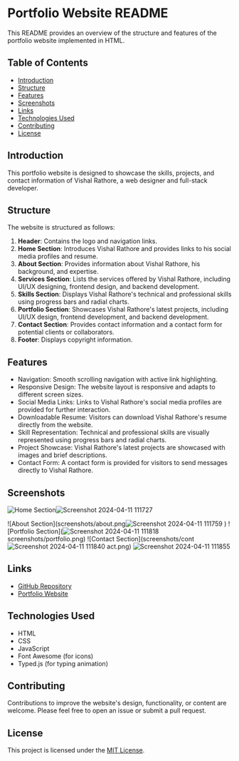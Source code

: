 # Portfolio Website README

This README provides an overview of the structure and features of the portfolio website implemented in HTML.

## Table of Contents

- [Introduction](#introduction)
- [Structure](#structure)
- [Features](#features)
- [Screenshots](#screenshots)
- [Links](#links)
- [Technologies Used](#technologies-used)
- [Contributing](#contributing)
- [License](#license)

## Introduction

This portfolio website is designed to showcase the skills, projects, and contact information of Vishal Rathore, a web designer and full-stack developer.

## Structure

The website is structured as follows:

1. **Header**: Contains the logo and navigation links.
2. **Home Section**: Introduces Vishal Rathore and provides links to his social media profiles and resume.
3. **About Section**: Provides information about Vishal Rathore, his background, and expertise.
4. **Services Section**: Lists the services offered by Vishal Rathore, including UI/UX designing, frontend design, and backend development.
5. **Skills Section**: Displays Vishal Rathore's technical and professional skills using progress bars and radial charts.
6. **Portfolio Section**: Showcases Vishal Rathore's latest projects, including UI/UX design, frontend development, and backend development.
7. **Contact Section**: Provides contact information and a contact form for potential clients or collaborators.
8. **Footer**: Displays copyright information.

## Features

- Navigation: Smooth scrolling navigation with active link highlighting.
- Responsive Design: The website layout is responsive and adapts to different screen sizes.
- Social Media Links: Links to Vishal Rathore's social media profiles are provided for further interaction.
- Downloadable Resume: Visitors can download Vishal Rathore's resume directly from the website.
- Skill Representation: Technical and professional skills are visually represented using progress bars and radial charts.
- Project Showcase: Vishal Rathore's latest projects are showcased with images and brief descriptions.
- Contact Form: A contact form is provided for visitors to send messages directly to Vishal Rathore.

## Screenshots

![Home Section]()![Screenshot 2024-04-11 111727](https://github.com/Vishalrathore95/My-Portfolio/assets/138272471/ce077f9c-3673-4e75-9426-2f2466f2e6df)

![About Section](screenshots/about.png![Screenshot 2024-04-11 111759](https://github.com/Vishalrathore95/My-Portfolio/assets/138272471/22d0b320-fb63-4f3a-acd6-6bd47865b8ca)
)
![Portfolio Section](![Screenshot 2024-04-11 111818](https://github.com/Vishalrathore95/My-Portfolio/assets/138272471/5344d42e-bf7e-4be6-9c5d-1a15ed80af36)
screenshots/portfolio.png)
![Contact Section](screenshots/cont![Screenshot 2024-04-11 111840](https://github.com/Vishalrathore95/My-Portfolio/assets/138272471/b3ba3b07-3566-4ce9-9b58-db4776d195c5)
act.png)
![Screenshot 2024-04-11 111855](https://github.com/Vishalrathore95/My-Portfolio/assets/138272471/1e3615c0-805b-49cb-bfab-12ea3ed3f298)

## Links

- [GitHub Repository](https://github.com/Vishalrathore95/My-portfolio)
- [Portfolio Website](https://your-website-url.com)

## Technologies Used

- HTML
- CSS
- JavaScript
- Font Awesome (for icons)
- Typed.js (for typing animation)

## Contributing

Contributions to improve the website's design, functionality, or content are welcome. Please feel free to open an issue or submit a pull request.

## License

This project is licensed under the [MIT License](LICENSE).
